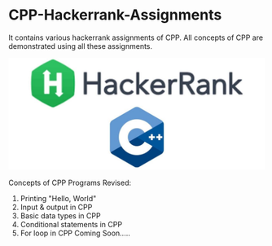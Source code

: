 # CPP-Hackerrank-Assignments
It contains various hackerrank assignments of CPP. 
All concepts of CPP are demonstrated using all these assignments.

![GitHub Logo](https://github.com/shubhamrajput0369/CPP-Hackerrank-Assignments/blob/main/C%2B%2B.jpg)

Concepts of CPP Programs Revised:
1. Printing "Hello, World"
2. Input & output in CPP
3. Basic data types in CPP
4. Conditional statements in CPP
5. For loop in CPP
   Coming Soon.....
